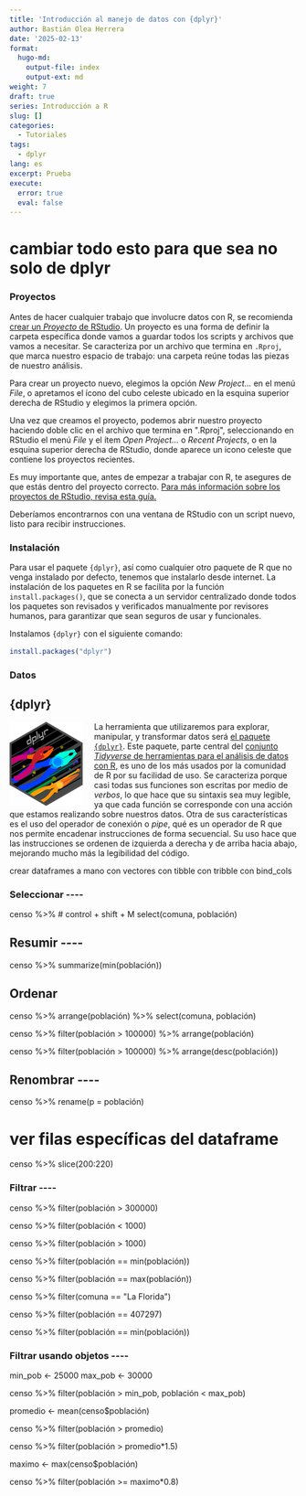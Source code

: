 ```yaml
---
title: 'Introducción al manejo de datos con {dplyr}'
author: Bastián Olea Herrera
date: '2025-02-13'
format:
  hugo-md:
    output-file: index
    output-ext: md
weight: 7
draft: true
series: Introducción a R
slug: []
categories:
  - Tutoriales
tags:
  - dplyr
lang: es
excerpt: Prueba
execute:
  error: true
  eval: false
---
```



# cambiar todo esto para que sea no solo de dplyr

### Proyectos

Antes de hacer cualquier trabajo que involucre datos con R, se recomienda [crear un *Proyecto* de RStudio](../../../../blog/r_introduccion/proyectos/). Un proyecto es una forma de definir la carpeta específica donde vamos a guardar todos los scripts y archivos que vamos a necesitar. Se caracteriza por un archivo que termina en `.Rproj`, que marca nuestro espacio de trabajo: una carpeta reúne todas las piezas de nuestro análisis.

Para crear un proyecto nuevo, elegimos la opción *New Project...* en el menú *File*, o apretamos el ícono del cubo celeste ubicado en la esquina superior derecha de RStudio y elegimos la primera opción.

Una vez que creamos el proyecto, podemos abrir nuestro proyecto haciendo doble clic en el archivo que termina en ".Rproj", seleccionando en RStudio el menú *File* y el ítem *Open Project...* o *Recent Projects*, o en la esquina superior derecha de RStudio, donde aparece un icono celeste que contiene los proyectos recientes.

Es muy importante que, antes de empezar a trabajar con R, te asegures de que estás dentro del proyecto correcto. [Para más información sobre los proyectos de RStudio, revisa esta guía.](../../../../blog/r_introduccion/proyectos/)

Deberíamos encontrarnos con una ventana de RStudio con un script nuevo, listo para recibir instrucciones.

### Instalación

Para usar el paquete `{dplyr}`, así como cualquier otro paquete de R que no venga instalado por defecto, tenemos que instalarlo desde internet. La instalación de los paquetes en R se facilita por la función `install.packages()`, que se conecta a un servidor centralizado donde todos los paquetes son revisados y verificados manualmente por revisores humanos, para garantizar que sean seguros de usar y funcionales.

Instalamos `{dplyr}` con el siguiente comando:

``` r
install.packages("dplyr")
```

### Datos

## {dplyr}

<img src = dplyr.png style = "float: left; max-width: 128px; margin-right: 20px;">

La herramienta que utilizaremos para explorar, manipular, y transformar datos será [el paquete `{dplyr}`](https://dplyr.tidyverse.org/articles/dplyr.html). Este paquete, parte central del [conjunto *Tidyverse* de herramientas para el análisis de datos con R](https://www.tidyverse.org), es uno de los más usados por la comunidad de R por su facilidad de uso. Se caracteriza porque casi todas sus funciones son escritas por medio de *verbos*, lo que hace que su sintaxis sea muy legible, ya que cada función se corresponde con una acción que estamos realizando sobre nuestros datos. Otra de sus características es el uso del operador de conexión o *pipe*, qué es un operador de R que nos permite encadenar instrucciones de forma secuencial. Su uso hace que las instrucciones se ordenen de izquierda a derecha y de arriba hacia abajo, mejorando mucho más la legibilidad del código.

crear dataframes a mano
con vectores
con tibble
con tribble
con bind_cols

### Seleccionar ----

censo %\>% \# control + shift + M
select(comuna, población)

## Resumir ----

censo %\>%
summarize(min(población))

## Ordenar

censo %\>%
arrange(población) %\>%
select(comuna, población)

censo %\>%
filter(población \> 100000) %\>%
arrange(población)

censo %\>%
filter(población \> 100000) %\>%
arrange(desc(población))

## Renombrar ----

censo %\>%
rename(p = población)

# ver filas específicas del dataframe

censo %\>%
slice(200:220)

### Filtrar ----

censo %\>%
filter(población \> 300000)

censo %\>%
filter(población \< 1000)

censo %\>%
filter(población \> 1000)

censo %\>%
filter(población == min(población))

censo %\>%
filter(población == max(población))

censo %\>%
filter(comuna == "La Florida")

censo %\>%
filter(población == 407297)

censo %\>%
filter(población == min(población))

### Filtrar usando objetos ----

min_pob \<- 25000
max_pob \<- 30000

censo %\>%
filter(población \> min_pob,
población \< max_pob)

promedio \<- mean(censo\$población)

censo %\>%
filter(población \> promedio)

censo %\>%
filter(población \> promedio\*1.5)

maximo \<- max(censo\$población)

censo %\>%
filter(población \>= maximo\*0.8)
